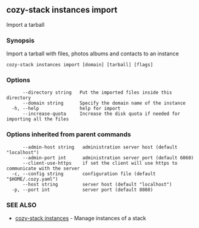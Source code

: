 ## cozy-stack instances import

Import a tarball

### Synopsis

Import a tarball with files, photos albums and contacts to an instance

```
cozy-stack instances import [domain] [tarball] [flags]
```

### Options

```
      --directory string   Put the imported files inside this directory
      --domain string      Specify the domain name of the instance
  -h, --help               help for import
      --increase-quota     Increase the disk quota if needed for importing all the files
```

### Options inherited from parent commands

```
      --admin-host string   administration server host (default "localhost")
      --admin-port int      administration server port (default 6060)
      --client-use-https    if set the client will use https to communicate with the server
  -c, --config string       configuration file (default "$HOME/.cozy.yaml")
      --host string         server host (default "localhost")
  -p, --port int            server port (default 8080)
```

### SEE ALSO

* [cozy-stack instances](cozy-stack_instances.md)	 - Manage instances of a stack

